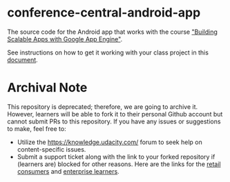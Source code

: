 conference-central-android-app
==============================

The source code for the Android app that works with the course ["Building Scalable Apps with Google App Engine"](https://www.udacity.com/course/ud859).

See instructions on how to get it working with your class project in this [document](https://docs.google.com/document/d/1-fx04wJCbVcIFoGL8ICnebXzUNRyphnJlLepBf9dvic/pub).



 # Archival Note 
 This repository is deprecated; therefore, we are going to archive it. However, learners will be able to fork it to their personal Github account but cannot submit PRs to this repository. If you have any issues or suggestions to make, feel free to: 
- Utilize the https://knowledge.udacity.com/ forum to seek help on content-specific issues. 
- Submit a support ticket along with the link to your forked repository if (learners are) blocked for other reasons. Here are the links for the [retail consumers](https://udacity.zendesk.com/hc/en-us/requests/new) and [enterprise learners](https://udacityenterprise.zendesk.com/hc/en-us/requests/new?ticket_form_id=360000279131).
